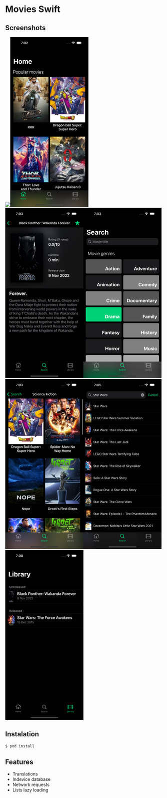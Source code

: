 # Movies Swift

## Screenshots
<img src="./screenshots/walkthrough.gif" width="250"><img src="./screenshots/home_screen.png" width="250">
<img src="./screenshots/details_screen.png" width="250"><img src="./screenshots/search_screen.png" width="250">
<img src="./screenshots/search_genre_screen.png" width="250"><img src="./screenshots/search_results.png" width="250">
<img src="./screenshots/library_screen.png" width="250">

## Instalation

```bash
$ pod install
```

## Features

- Translations
- Indevice database
- Network requests
- Lists lazy loading
